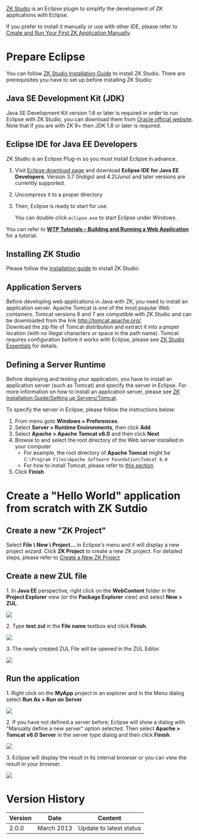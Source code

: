 

[ZK Studio](http://www.zkoss.org/product/zkstudio) is an Eclipse plugin
to simplify the development of ZK applications with Eclipse.

If you prefer to install it manually or use with other IDE, please refer
to [Create and Run Your First ZK Application
Manually](ZK_Installation_Guide/Quick_Start/Create_and_Run_Your_First_ZK_Application_Manually).

# Prepare Eclipse

You can follow [ZK Studio Installation
Guide](http://books.zkoss.org/wiki/ZK_Studio_Essentials/Installation) to
install ZK Studio. There are prerequisites you have to set up before
installing ZK Studio:

## Java SE Development Kit (JDK)

Java SE Development Kit version 1.6 or later is required in order to run
Eclipse with ZK Studio, you can download them from [Oracle official
website](http://www.oracle.com/technetwork/java/javase/downloads). Note
that if you are with ZK 9+ then JDK 1.8 or later is required.

## Eclipse IDE for Java EE Developers

ZK Studio is an Eclipse Plug-in so you must install Eclipse in advance.

1.  Visit [Eclipse download page](http://www.eclipse.org/downloads/) and
    download **Eclipse IDE for Java EE Developers**. Version 3.7
    (Indigo) and 4.2(Juno) and later versions are currently supported.
2.  Uncompress it to a proper directory
3.  Then, Eclipse is ready to start for use.
      
    You can double-click `eclipse.exe` to start Eclipse under Windows.

You can refer to [**WTP Tutorials – Building and Running a Web
Application**](http://www.eclipse.org/webtools/community/tutorials/BuildJ2EEWebApp/BuildJ2EEWebApp.html)
for a tutorial.

## Installing ZK Studio

Please follow the [ installation
guide](ZK_Studio_Essentials/Installation#Installation_Guide)
to install ZK Studio.

## Application Servers

Before developing web applications in Java with ZK, you need to install
an application server. Apache Tomcat is one of the most popular Web
containers. Tomcat versions 6 and 7 are compatible with ZK Studio and
can be downloaded from the link
[<http://tomcat.apache.org/>](http://tomcat.apache.org/).  
Download the zip file of Tomcat distribution and extract it into a
proper location (with no illegal characters or space in the path name).
Tomcat requires configuration before it works with Eclipse, please see
[ZK Studio Essentials](ZK_Studio_Essentials) for details.

## Defining a Server Runtime

Before deploying and testing your application, you have to install an
application server (such as Tomcat) and specify the server in Eclipse.
For more information on how to install an application server, please see
[ZK Installation Guide/Setting up
Servers/Tomcat](ZK_Installation_Guide/Setting_up_Servers/Tomcat).

To specify the server in Eclipse, please follow the instructions below:

1.  From menu goto **Windows \> Preferences**.
2.  Select **Server \> Runtime Environments**, then click **Add**
3.  Select **Apache \> Apache Tomcat v6.0** and then click **Next**
4.  Browse to and select the root directory of the Web server installed
    in your computer
    - For example, the root directory of **Apache Tomcat** might be
      `C:\Program Files\Apache Software Foundation\Tomcat 6.0`
    - For how to install Tomcat, please refer to [this
      section](ZK_Installation_Guide/Setting_up_Servers/Tomcat)
5.  Click **Finish**

# Create a "Hello World" application from scratch with ZK Sutdio

## Create a new "ZK Project"

Select **File \\ New \\ Project...** in Eclipse's menu and it will
display a new project wizard. Click **ZK Project** to create a new ZK
project. For detailed steps, please refer to [Create a New ZK
Project](ZK_Studio_Essentials/Features_of_ZK_Studio/New_ZK_Project)

## Create a new ZUL file

1\. In **Java EE** perspective, right click on the **WebContent** folder
in the **Project Explorer** view (or the **Package Explorer** view) and
select **New \> ZUL**.

![](studio-new-zul-step1.png)

2\. Type **test.zul** in the **File name** textbox and click **Finish**.

![](studio-new-zul-step2.png)

3\. The newly created ZUL File will be opened in the ZUL Editor.

![](studio-a-zul.png)

## Run the application

1\. Right click on the **MyApp** project in an explorer and in the Menu
dialog select **Run As \> Run on Server**

![](studio-run-on-server.png)

2\. If you have not defined a server before, Eclipse will show a dialog
with "Manually define a new server" option selected. Then select
**Apache \> Tomcat v6.0 Server** in the server type dialog and then
click **Finish**.

![](studio-run-select-server.png)

3\. Eclipse will display the result in its internal browser or you can
view the result in your browser.

![](studio-run-result.png)

# Version History

| Version | Date       | Content                 |
|---------|------------|-------------------------|
| 2.0.0   | March 2013 | Update to latest status |

